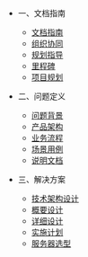 <!-- zh-cn/_sidebar.md -->

* 一、文档指南

  * [文档指南](/zh-cn/README.md)
  * [组织协同](/zh-cn/01-organizational-collaboration.md)
  * [规划指导](/zh-cn/01-guiding-ideology.md)
  * [里程碑](/zh-cn/01-project-plan.md)
  * [项目规划](/zh-cn/01-product-plan.md)

* 二、问题定义

  * [问题背景](/zh-cn/02-problem-background.md)
  * [产品架构](/zh-cn/02-production-architecture-diagram.md)
  * [业务流程](/zh-cn/02-business-flow-chart.md)
  * [场景用例](/zh-cn/02-use-case-diagram.md)
  * [说明文档](/zh-cn/02-document-description.md)

* 三、解决方案

  * [技术架构设计](/zh-cn/03-tech-architecture-diagram.md)
  * [概要设计](/zh-cn/03-outline-design.md)
  * [详细设计](/zh-cn/03-detailed-design.md)
  * [实施计划](/zh-cn/03-construction-plan.md)
  * [服务器选型](/zh-cn/03-server-selection.md)
